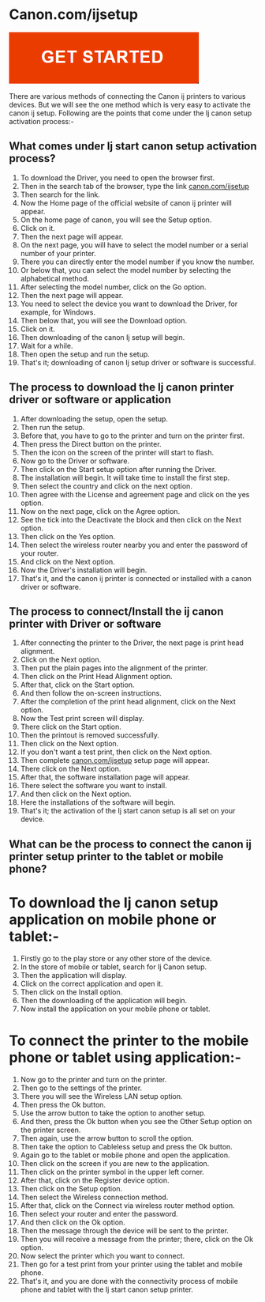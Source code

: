 
# Canon.com/ijsetup 


[![canon.com/ijsetup](get.png)](#)



There are various methods of connecting the Canon ij printers to various devices. But we will see the one method which is very easy to activate the canon ij setup. Following are the points that come under the Ij canon setup activation process:-

## What comes under Ij start canon setup activation process?
1. To download the Driver, you need to open the browser first.
2. Then in the search tab of the browser, type the link [canon.com/ijsetup](https://iijprinters.github.io/)
3. Then search for the link.
4. Now the Home page of the official website of canon ij printer will appear.
5. On the home page of canon, you will see the Setup option.
6. Click on it.
7. Then the next page will appear.
8. On the next page, you will have to select the model number or a serial number of your printer.
9. There you can directly enter the model number if you know the number.
10. Or below that, you can select the model number by selecting the alphabetical method.
11. After selecting the model number, click on the Go option.
12. Then the next page will appear.
13. You need to select the device you want to download the Driver, for example, for Windows.
14. Then below that, you will see the Download option.
15. Click on it.
16. Then downloading of the canon Ij setup will begin.
17. Wait for a while.
18. Then open the setup and run the setup.
19. That's it; downloading of canon Ij setup driver or software is successful.


## The process to download the Ij canon printer driver or software or application
1. After downloading the setup, open the setup.
2. Then run the setup.
3. Before that, you have to go to the printer and turn on the printer first.
4. Then press the Direct button on the printer.
5. Then the icon on the screen of the printer will start to flash.
6. Now go to the Driver or software.
7. Then click on the Start setup option after running the Driver.
8. The installation will begin. It will take time to install the first step.
9. Then select the country and click on the next option.
10. Then agree with the License and agreement page and click on the yes option.
11. Now on the next page, click on the Agree option.
12. See the tick into the Deactivate the block and then click on the Next option.
13. Then click on the Yes option.
14. Then select the wireless router nearby you and enter the password of your router.
15. And click on the Next option.
16. Now the Driver's installation will begin.
17. That's it, and the canon ij printer is connected or installed with a canon driver or software.



## The process to connect/Install the ij canon printer with Driver or software
1. After connecting the printer to the Driver, the next page is print head alignment.
2. Click on the Next option.
3. Then put the plain pages into the alignment of the printer.
4. Then click on the Print Head Alignment option.
5. After that, click on the Start option.
6. And then follow the on-screen instructions.
7. After the completion of the print head alignment, click on the Next option.
8. Now the Test print screen will display.
9. There click on the Start option.
10. Then the printout is removed successfully.
11. Then click on the Next option.
12. If you don't want a test print, then click on the Next option.
13. Then complete [canon.com/ijsetup](https://iijprinters.github.io/)  setup page will appear.
14. There click on the Next option.
15. After that, the software installation page will appear.
16. There select the software you want to install.
17. And then click on the Next option.
18. Here the installations of the software will begin.
19. That's it; the activation of the Ij start canon setup is all set on your device.


## What can be the process to connect the canon ij printer setup printer to the tablet or mobile phone?

# To download the Ij canon setup application on mobile phone or tablet:-
1. Firstly go to the play store or any other store of the device.
2. In the store of mobile or tablet, search for Ij Canon setup.
3. Then the application will display.
4. Click on the correct application and open it.
5. Then click on the Install option.
6. Then the downloading of the application will begin.
7. Now install the application on your mobile phone or tablet.

# To connect the printer to the mobile phone or tablet using application:-
1. Now go to the printer and turn on the printer.
2. Then go to the settings of the printer.
3. There you will see the Wireless LAN setup option.
4. Then press the Ok button.
5. Use the arrow button to take the option to another setup.
6. And then, press the Ok button when you see the Other Setup option on the printer screen.
7. Then again, use the arrow button to scroll the option.
8. Then take the option to Cableless setup and press the Ok button.
9. Again go to the tablet or mobile phone and open the application.
10. Then click on the screen if you are new to the application.
11. Then click on the printer symbol in the upper left corner.
12. After that, click on the Register device option.
13. Then click on the Setup option.
14. Then select the Wireless connection method.
15. After that, click on the Connect via wireless router method option.
16. Then select your router and enter the password.
17. And then click on the Ok option.
18. Then the message through the device will be sent to the printer.
19. Then you will receive a message from the printer; there, click on the Ok option.
20. Now select the printer which you want to connect.
21. Then go for a test print from your printer using the tablet and mobile phone.
22. That's it, and you are done with the connectivity process of mobile phone and tablet with the Ij start canon setup printer.
